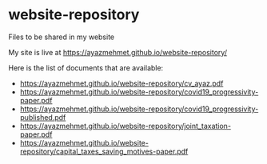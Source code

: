 # website-repository
Files to be shared in my website

My site is live at https://ayazmehmet.github.io/website-repository/

Here is the list of documents that are available:
- https://ayazmehmet.github.io/website-repository/cv_ayaz.pdf
- https://ayazmehmet.github.io/website-repository/covid19_progressivity-paper.pdf
- https://ayazmehmet.github.io/website-repository/covid19_progressivity-published.pdf
- https://ayazmehmet.github.io/website-repository/joint_taxation-paper.pdf
- https://ayazmehmet.github.io/website-repository/capital_taxes_saving_motives-paper.pdf
